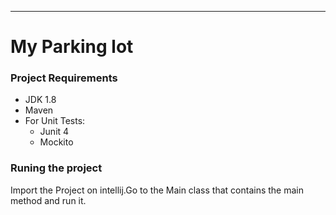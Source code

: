 ----
# My Parking lot 

### Project Requirements

* JDK 1.8
* Maven
* For Unit Tests:  
  * Junit 4
  * Mockito

### Runing the project
Import the Project on intellij.Go to the Main class that contains the main method and run it.
